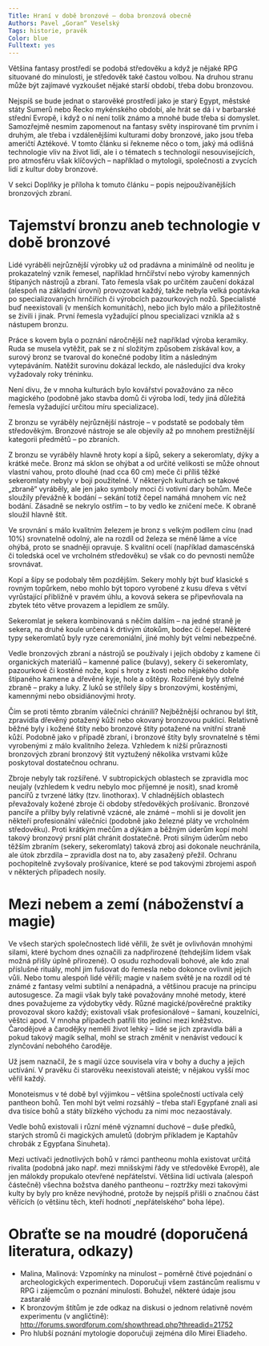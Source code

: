 ```yaml
---
Title: Hraní v době bronzové – doba bronzová obecně
Authors: Pavel „Goran“ Veselský 
Tags: historie, pravěk
Color: blue
Fulltext: yes
---
```


Většina fantasy prostředí se podobá středověku a když je nějaké RPG situované do minulosti, je středověk také častou volbou. Na druhou stranu může být zajímavé vyzkoušet nějaké starší období, třeba dobu bronzovou. 

Nejspíš se bude jednat o starověké prostředí jako je starý Egypt, městské státy Sumerů nebo Řecko mykénského období, ale hrát se dá i v barbarské střední Evropě, i když o ní není tolik známo a mnohé bude třeba si domyslet. Samozřejmě nesmím zapomenout na fantasy světy inspirované tím prvním i druhým, ale třeba i vzdálenějšími kulturami doby bronzové, jako jsou třeba američtí Aztékové. V tomto článku si řekneme něco o tom, jaký má odlišná technologie vliv na život lidí, ale i o tématech s technologií nesouvisejících, pro atmosféru však klíčových – například o mytologii, společnosti a zvycích lidí z kultur doby bronzové.

V sekci Doplňky je příloha k tomuto článku – popis nejpoužívanějších bronzových zbraní. 

# Tajemství bronzu aneb technologie v době bronzové

Lidé vyráběli nejrůznější výrobky už od pradávna a minimálně od neolitu je prokazatelný vznik řemesel, například hrnčířství nebo výroby kamenných štípaných nástrojů a zbraní. Tato řemesla však po určitém zaučení dokázal (alespoň na základní úrovni) provozovat každý, takže nebyla velká poptávka po specializovaných hrnčířích či výrobcích pazourkových nožů. Specialisté buď neexistovali (v menších komunitách), nebo jich bylo málo a příležitostně se živili i jinak. První řemesla vyžadující plnou specializaci vznikla až s nástupem bronzu. 

Práce s kovem byla o poznání náročnější než například výroba keramiky. Ruda se musela vytěžit, pak se z ní složitým způsobem získával kov, a surový bronz se tvaroval do konečné podoby litím a následným vytepáváním. Natěžit surovinu dokázal leckdo, ale následující dva kroky vyžadovaly roky tréninku. 

Není divu, že v mnoha kulturách bylo kovářství považováno za něco magického (podobně jako stavba domů či výroba lodí, tedy jiná důležitá řemesla vyžadující určitou míru specializace). 

Z bronzu se vyráběly nejrůznější nástroje – v podstatě se podobaly těm středověkým. Bronzové nástroje se ale objevily až po mnohem prestižnější kategorii předmětů – po zbraních. 

Z bronzu se vyráběly hlavně hroty kopí a šípů, sekery a sekeromlaty, dýky a krátké meče. Bronz má sklon se ohýbat a od určité velikosti se může ohnout vlastní vahou, proto dlouhé (nad cca 60 cm) meče či příliš těžké sekeromlaty nebyly v boji použitelné. V některých kulturách se takové „zbraně“ vyráběly, ale jen jako symboly moci či votivní dary bohům. Meče sloužily převážně k bodání – sekání totiž čepel namáhá mnohem víc než bodání. Zásadně se nekrylo ostřím – to by vedlo ke zničení meče. K obraně sloužil hlavně štít. 

Ve srovnání s málo kvalitním železem je bronz s velkým podílem cínu (nad 10%) srovnatelně odolný, ale na rozdíl od železa se méně láme a více ohýbá, proto se snadněji opravuje. S kvalitní ocelí (například damascénská či toledská ocel ve vrcholném středověku) se však co do pevnosti nemůže srovnávat. 

Kopí a šípy se podobaly těm pozdějším. Sekery mohly být buď klasické s rovným topůrkem, nebo mohlo být toporo vyrobené z kusu dřeva s větví vyrůstající přibližně v pravém úhlu, a kovová sekera se připevňovala na zbytek této větve provazem a lepidlem ze smůly. 

Sekeromlat je sekera kombinovaná s něčím dalším – na jedné straně je sekera, na druhé koule určená k drtivým útokům, bodec či čepel. Některé typy sekeromlatů byly ryze ceremoniální, jiné mohly být velmi nebezpečné. 

Vedle bronzových zbraní a nástrojů se používaly i jejich obdoby z kamene či organických materiálů – kamenné palice (bulavy), sekery či sekeromlaty, pazourkové či kostěné nože, kopí s hroty z kosti nebo nějakého dobře štípaného kamene a dřevěné kyje, hole a oštěpy. Rozšířené byly střelné zbraně – praky a luky. Z luků se střílely šípy s bronzovými, kostěnými, kamennými nebo obsidiánovými hroty. 

Čím se proti těmto zbraním válečníci chránili? Nejběžnější ochranou byl štít, zpravidla dřevěný potažený kůží nebo okovaný bronzovou puklicí. Relativně běžné byly i kožené štíty nebo bronzové štíty potažené na vnitřní straně kůží. Podobně jako v případě zbraní, i bronzové štíty byly srovnatelné s těmi vyrobenými z málo kvalitního železa. Vzhledem k nižší průraznosti bronzových zbraní bronzový štít vyztužený několika vrstvami kůže poskytoval dostatečnou ochranu. 

Zbroje nebyly tak rozšířené. V subtropických oblastech se zpravidla moc neujaly (vzhledem k vedru nebylo moc příjemné je nosit), snad kromě pancířů z tvrzené látky (tzv. linothorax). V chladnějších oblastech převažovaly kožené zbroje či obdoby středověkých prošívanic. Bronzové pancíře a přilby byly relativně vzácné, ale známé – mohli si je dovolit jen někteří profesionální válečníci (podobně jako železné pláty ve vrcholném středověku). Proti krátkým mečům a dýkám a běžným úderům kopí mohl takový bronzový prsní plát chránit dostatečně. Proti silným úderům nebo těžším zbraním (sekery, sekeromlaty) taková zbroj asi dokonale neuchránila, ale útok zbrzdila – zpravidla dost na to, aby zasažený přežil. Ochranu pochopitelně zvyšovaly prošívanice, které se pod takovými zbrojemi aspoň v některých případech nosily. 

# Mezi nebem a zemí (náboženství a magie)

Ve všech starých společnostech lidé věřili, že svět je ovlivňován mnohými silami, které bychom dnes označili za nadpřirozené (tehdejším lidem však možná přišly úplně přirozené). O osudu rozhodovali bohové, ale kdo znal příslušné rituály, mohl jim fušovat do řemesla nebo dokonce ovlivnit jejich vůli. Nebo tomu alespoň lidé věřili; magie v našem světě je na rozdíl od té známé z fantasy velmi subtilní a nenápadná, a většinou pracuje na principu autosugesce. Za magii však byly také považovány mnohé metody, které dnes považujeme za výdobytky vědy. Různé magické/pověrečné praktiky provozoval skoro každý; existovali však profesionálové – šamani, kouzelníci, věštci apod. V mnoha případech patřili tito jedinci mezi kněžstvo. Čarodějové a čarodějky neměli život lehký – lidé se jich zpravidla báli a pokud takový magik selhal, mohl se strach změnit v nenávist vedoucí k zlynčování nebohého čaroděje. 

Už jsem naznačil, že s magií úzce souvisela víra v bohy a duchy a jejich uctívání. V pravěku či starověku neexistovali ateisté; v nějakou vyšší moc věřil každý. 

Monoteismus v té době byl výjimkou – většina společností uctívala celý pantheon bohů. Ten mohl být velmi rozsáhlý – třeba staří Egypťané znali asi dva tisíce bohů a státy blízkého východu za nimi moc nezaostávaly. 

Vedle bohů existovali i různí méně významní duchové – duše předků, starých stromů či magických amuletů (dobrým příkladem je Kaptahův chrobák z Egypťana Sinuheta). 

Mezi uctívači jednotlivých bohů v rámci pantheonu mohla existovat určitá rivalita (podobná jako např. mezi mnišskými řády ve středověké Evropě), ale jen málokdy propukalo otevřené nepřátelství. Většina lidí uctívala (alespoň částečně) všechna božstva daného pantheonu – roztržky mezi takovými kulty by byly pro kněze nevýhodné, protože by nejspíš přišli o značnou část věřících (o většinu těch, kteří hodnotí „nepřátelského“ boha lépe). 

# Obraťte se na moudré (doporučená literatura, odkazy) 

*   Malina, Malinová: Vzpomínky na minulost – poměrně čtivé pojednání o archeologických experimentech. Doporučuji všem zastáncům realismu v RPG i zájemcům o poznání minulosti. Bohužel, některé údaje jsou zastaralé 
*   K bronzovým štítům je zde odkaz na diskusi o jednom relativně novém experimentu (v angličtině): http://forums.swordforum.com/showthread.php?threadid=21752 
*   Pro hlubší poznání mytologie doporučuji zejména dílo Mirei Eliadeho. 